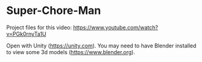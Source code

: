 # Super-Chore-Man

Project files for this video: https://www.youtube.com/watch?v=PGk0rnyTa1U

Open with Unity (https://unity.com). You may need to have Blender installed to view some 3d models (https://www.blender.org).
